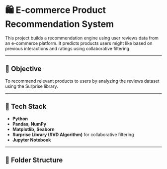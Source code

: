 # 🛍️ E-commerce Product Recommendation System

This project builds a recommendation engine using user reviews data from an e-commerce platform. It predicts products users might like based on previous interactions and ratings using collaborative filtering.

---

## 🎯 Objective

To recommend relevant products to users by analyzing the reviews dataset using the Surprise library.

---

## 🧰 Tech Stack

- **Python**
- **Pandas**, **NumPy**
- **Matplotlib**, **Seaborn**
- **Surprise Library (SVD Algorithm)** for collaborative filtering
- **Jupyter Notebook**

---

## 📁 Folder Structure

